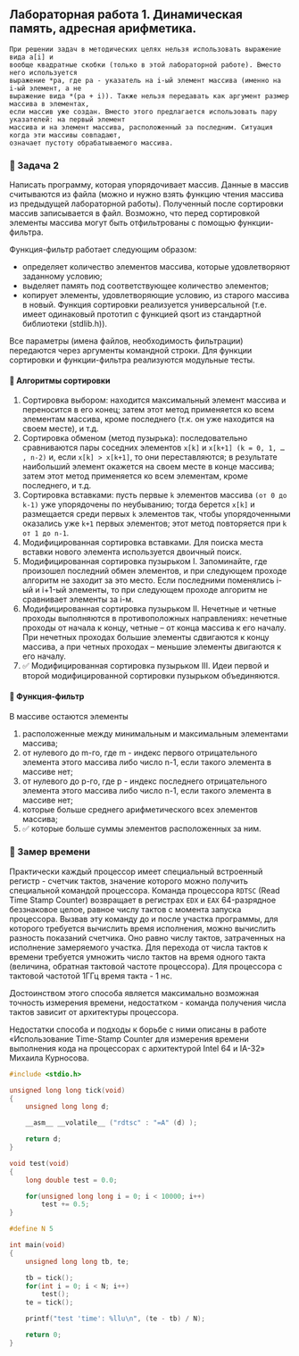 ## Лабораторная работа 1. Динамическая память, адресная арифметика.

    При решении задач в методических целях нельзя использовать выражение вида a[i] и 
    вообще квадратные скобки (только в этой лабораторной работе). Вместо него используется 
    выражение *pa, где pa - указатель на i-ый элемент массива (именно на i-ый элемент, а не 
    выражение вида *(pa + i)). Также нельзя передавать как аргумент размер массива в элементах, 
    если массив уже создан. Вместо этого предлагается использовать пару указателей: на первый элемент 
    массива и на элемент массива, расположенный за последним. Ситуация когда эти массивы совпадают, 
    означает пустоту обрабатываемого массива.

### :red_circle: Задача 2 

Написать программу, которая упорядочивает массив.
Данные в массив считываются из файла (можно и нужно взять функцию чтения массива из предыдущей лабораторной работы). Полученный после сортировки массив записывается в файл.
Возможно, что перед сортировкой элементы массива могут быть отфильтрованы с помощью функции-фильтра.

Функция-фильтр работает следующим образом:
- определяет количество элементов массива, которые удовлетворяют заданному условию;
- выделяет память под соответствующее количество элементов;
- копирует элементы, удовлетворяющие условию, из старого массива в новый.
Функция сортировки реализуется универсальной (т.е. имеет одинаковый прототип с функцией qsort из стандартной библиотеки (stdlib.h)).

Все параметры (имена файлов, необходимость фильтрации) передаются через аргументы командной строки.
Для функции сортировки и функции-фильтра реализуются модульные тесты.

#### :large_blue_diamond: Алгоритмы сортировки 

1. Сортировка выбором: находится максимальный элемент массива и переносится в его конец; затем этот метод применяется ко всем элементам массива, кроме последнего (т.к. он уже находится на своем месте), и т.д.
2. Сортировка обменом (метод пузырька): последовательно сравниваются пары соседних элементов `x[k]` и `x[k+1] (k = 0, 1, … , n-2)` и, если `x[k] > x[k+1]`, то они переставляются; в результате наибольший элемент окажется на своем месте в конце массива; затем этот метод применяется ко всем элементам, кроме последнего, и т.д.
3. Сортировка вставками: пусть первые `k` элементов массива `(от 0 до k-1)` уже упорядочены по неубыванию; тогда берется `x[k]` и рaзмещается среди первых `k` элементов так, чтобы упорядоченными оказались уже `k+1` первых элементов; этот метод повторяется при `k от 1 до n-1`.
4. Модифицированная сортировка вставками. Для поиска места вставки нового элемента используется двоичный поиск.
5. Модифицированная сортировка пузырьком I. Запоминайте, где произошел последний обмен элементов, и при следующем проходе алгоритм не заходит за это место. Если последними поменялись i-ый и i+1-ый элементы, то при следующем проходе алгоритм не сравнивает элементы за i-м.
6. Модифицированная сортировка пузырьком II. Нечетные и четные проходы выполняются в противоположных направлениях: нечетные проходы от начала к концу, четные – от конца массива к его началу. При нечетных проходах большие элементы сдвигаются к концу массива, а при четных проходах – меньшие элементы двигаются к его началу.
7. :white_check_mark: Модифицированная сортировка пузырьком III. Идеи первой и второй модифицированной сортировки пузырьком объединяются.

#### :large_blue_diamond: Функция-фильтр 

В массиве остаются элементы

1. расположенные между минимальным и максимальным элементами массива;
2. от нулевого до m-го, где m - индекс первого отрицательного элемента этого массива либо число n-1, если такого элемента в массиве нет;
3. от нулевого до p-го, где p - индекс последнего отрицательного элемента этого массива либо число n-1, если такого элемента в массиве нет;
4. которые больше среднего арифметического всех элементов массива;
5. :white_check_mark: которые больше суммы элементов расположенных за ним.

### :red_circle: Замер времени 

Практически каждый процессор имеет специальный встроенный регистр - счетчик тактов, значение которого можно получить специальной командой процессора. Команда процессора `RDTSC` (Read Time Stamp Counter) возвращает в регистрах `EDX` и `EAX` 64-разрядное беззнаковое целое, равное числу тактов с момента запуска процессора. Вызвав эту команду до и после участка программы, для которого требуется вычислить время исполнения, можно вычислить разность показаний счетчика. Оно равно числу тактов, затраченных на исполнение замеряемого участка. Для перехода от числа тактов к времени требуется умножить число тактов на время одного такта (величина, обратная тактовой частоте процессора). Для процессора с тактовой частотой 1ГГц время такта - 1 нс.

Достоинством этого способа является максимально возможная точность измерения времени, недостатком - команда получения числа тактов зависит от архитектуры процессора.

Недостатки способа и подходы к борьбе с ними описаны в работе «Использование Time-Stamp Counter для измерения времени выполнения кода на процессорах с архитектурой Intel 64 и IA-32» Михаила Курносова.

```c
#include <stdio.h>

unsigned long long tick(void)
{
    unsigned long long d;

    __asm__ __volatile__ ("rdtsc" : "=A" (d) );

    return d;
}

void test(void)
{
    long double test = 0.0;

    for(unsigned long long i = 0; i < 10000; i++)
        test += 0.5;
}

#define N 5

int main(void)
{
    unsigned long long tb, te;

    tb = tick();
    for(int i = 0; i < N; i++)
        test();
    te = tick();

    printf("test 'time': %llu\n", (te - tb) / N);

    return 0;
}
```
